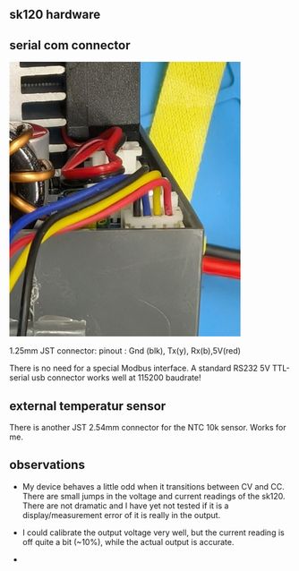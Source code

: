 ## sk120 hardware

## serial com connector

![](media/2025-03-09-09-29-22-image.png)

1.25mm JST connector:
pinout : Gnd (blk), Tx(y), Rx(b),5V(red)


There is no need for a special Modbus interface. A standard RS232 5V TTL-serial usb connector works well at 115200 baudrate! 



## external temperatur sensor

There is another JST 2.54mm connector for the NTC 10k sensor. Works for me. 



## observations

- My device behaves a little odd when it transitions between CV and CC. There are small jumps in the voltage and current readings of the sk120. There are not dramatic and I have yet not tested if it is a display/measurement error of it is really in the output. 

- I could calibrate the output voltage very well, but the current reading is off quite a bit (~10%), while the actual output is accurate. 

- 




